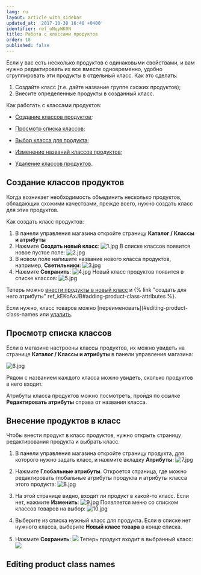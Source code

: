 ```yaml
---
lang: ru
layout: article_with_sidebar
updated_at: '2017-10-30 16:48 +0400'
identifier: ref_oNqyWK0N
title: Работа с классами продуктов
order: 10
published: false
---
```

Если у вас есть несколько продуктов с одинаковыми свойствами, и вам нужно редактировать их все вместе одновременно, удобно сгруппировать эти продукты в отдельный класс. Как это сделать:

1.  Создайте класс (т.е. дайте название группе схожих продуктов);
2.  Внесите определенные продукты в созданный класс.

Как работать с классами продуктов:

*   [Создание классов продуктов](#creating-product-classes);

*   [Просмотр списка классов](#viewing-your-stores-product-class-list);

*   [Выбор класса для продукта](#assigning-product-classes-to-products);

*   [Изменение названий классов продуктов](#editing-product-class-names);

*   [Удаление классов продуктов](#deleting-product-classes).

## Создание классов продуктов

Когда возникает необходимость объединить несколько продуктов, обладающих схожими качествами, прежде всего, нужно создать класс для этих продуктов. 

Как создать класс продуктов:

1.  В панели управления магазина откройте страницу  **Каталог / Классы и атрибуты**
2.  Нажмите **Создать новый класс**:
    ![1.jpg]({{site.baseurl}}/attachments/ref_oNqyWK0N/1.jpg)
    В списке классов появится новое пустое поле:
    ![2.jpg]({{site.baseurl}}/attachments/ref_oNqyWK0N/2.jpg)
3.  В новом поле напишите название нового класса продуктов, например, **Светильники**:
    ![3.jpg]({{site.baseurl}}/attachments/ref_oNqyWK0N/3.jpg)
4.  Нажмите **Сохранить**:
    ![4.jpg]({{site.baseurl}}/attachments/ref_oNqyWK0N/4.jpg)
    Новый класс продуктов появится в списке классов:
    ![5.jpg]({{site.baseurl}}/attachments/ref_oNqyWK0N/5.jpg)

Теперь можно [внести продукты в новый класс](#assigning-product-classes-to-products) и {% link "создать для него атрибуты" ref_kEKoAxJB#adding-product-class-attributes %}.

Если нужно, класс товаров можно [переименовать](#editing-product-class-names или [удалить](#deleting-product-classes).

## Просмотр списка классов

Если в магазине настроены классы продуктов, их можно увидеть на странице **Каталог / Классы и атрибуты** в панели управления магазина:

![6.jpg]({{site.baseurl}}/attachments/ref_oNqyWK0N/6.jpg)

Рядом с названием каждого класса можно увидеть, сколько продуктов в него входит.

Атрибуты класса продуктов можно посмотреть, пройдя по ссылке **Редактировать атрибуты** справа от названия класса.

## Внесение продуктов в класс

Чтобы внести продукт в класс продуктов, нужно открыть страницу редактирования продукта и выбрать класс. 

1.  В панели управления магазина откройте страницу продукта, для которого нужно задать класс, и нажмите вкладку **Атрибуты**:
    ![7.jpg]({{site.baseurl}}/attachments/ref_oNqyWK0N/7.jpg)
2.  Нажмите **Глобальные атрибуты**. Откроется страница, где можно редактировать глобальные атрибуты продукта и атрибуты класса этого продукта:
    ![8.jpg]({{site.baseurl}}/attachments/ref_oNqyWK0N/8.jpg)
3.  На этой странице видно, входит ли продукт в какой-то класс. Если нет, нажмите **Изменить**:
    ![9.jpg]({{site.baseurl}}/attachments/ref_oNqyWK0N/9.jpg)
    Появляется меню со списком классов товаров на выбор:
    ![10.jpg]({{site.baseurl}}/attachments/ref_oNqyWK0N/10.jpg)
4.  Выберите из списка нужный класс для продукта. Если в списке нет нужного класса, выберите **Новый класс товара** в конце списка.
    
5.  Нажмите **Сохранить**:
    ![]({{site.baseurl}}/attachments/7504877/8719247.png)
    Теперь продукт входит в выбранный класс:
    ![]({{site.baseurl}}/attachments/7504877/8719248.png)

## Editing product class names







